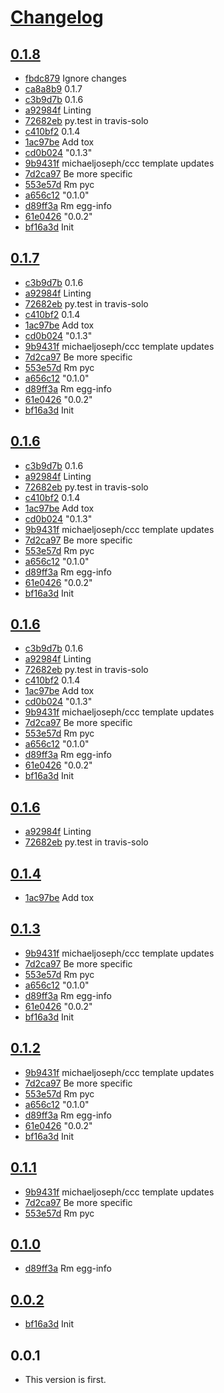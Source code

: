 # [Changelog](https://github.com/michaeljoseph/pyconza2014/releases)

## [0.1.8](https://github.com/michaeljoseph/pyconza2014/compare/0.1.7...0.1.8)

* [fbdc879](https://github.com/michaeljoseph/pyconza2014/commit/fbdc879) Ignore changes
* [ca8a8b9](https://github.com/michaeljoseph/pyconza2014/commit/ca8a8b9) 0.1.7
* [c3b9d7b](https://github.com/michaeljoseph/pyconza2014/commit/c3b9d7b) 0.1.6
* [a92984f](https://github.com/michaeljoseph/pyconza2014/commit/a92984f) Linting
* [72682eb](https://github.com/michaeljoseph/pyconza2014/commit/72682eb) py.test in travis-solo
* [c410bf2](https://github.com/michaeljoseph/pyconza2014/commit/c410bf2) 0.1.4
* [1ac97be](https://github.com/michaeljoseph/pyconza2014/commit/1ac97be) Add tox
* [cd0b024](https://github.com/michaeljoseph/pyconza2014/commit/cd0b024) "0.1.3"
* [9b9431f](https://github.com/michaeljoseph/pyconza2014/commit/9b9431f) michaeljoseph/ccc template updates
* [7d2ca97](https://github.com/michaeljoseph/pyconza2014/commit/7d2ca97) Be more specific
* [553e57d](https://github.com/michaeljoseph/pyconza2014/commit/553e57d) Rm pyc
* [a656c12](https://github.com/michaeljoseph/pyconza2014/commit/a656c12) "0.1.0"
* [d89ff3a](https://github.com/michaeljoseph/pyconza2014/commit/d89ff3a) Rm egg-info
* [61e0426](https://github.com/michaeljoseph/pyconza2014/commit/61e0426) "0.0.2"
* [bf16a3d](https://github.com/michaeljoseph/pyconza2014/commit/bf16a3d) Init

## [0.1.7](https://github.com/michaeljoseph/pyconza2014/compare/0.1.6...0.1.7)

* [c3b9d7b](https://github.com/michaeljoseph/pyconza2014/commit/c3b9d7b) 0.1.6
* [a92984f](https://github.com/michaeljoseph/pyconza2014/commit/a92984f) Linting
* [72682eb](https://github.com/michaeljoseph/pyconza2014/commit/72682eb) py.test in travis-solo
* [c410bf2](https://github.com/michaeljoseph/pyconza2014/commit/c410bf2) 0.1.4
* [1ac97be](https://github.com/michaeljoseph/pyconza2014/commit/1ac97be) Add tox
* [cd0b024](https://github.com/michaeljoseph/pyconza2014/commit/cd0b024) "0.1.3"
* [9b9431f](https://github.com/michaeljoseph/pyconza2014/commit/9b9431f) michaeljoseph/ccc template updates
* [7d2ca97](https://github.com/michaeljoseph/pyconza2014/commit/7d2ca97) Be more specific
* [553e57d](https://github.com/michaeljoseph/pyconza2014/commit/553e57d) Rm pyc
* [a656c12](https://github.com/michaeljoseph/pyconza2014/commit/a656c12) "0.1.0"
* [d89ff3a](https://github.com/michaeljoseph/pyconza2014/commit/d89ff3a) Rm egg-info
* [61e0426](https://github.com/michaeljoseph/pyconza2014/commit/61e0426) "0.0.2"
* [bf16a3d](https://github.com/michaeljoseph/pyconza2014/commit/bf16a3d) Init

## [0.1.6](https://github.com/michaeljoseph/pyconza2014/compare/0.1.6...0.1.6)

* [c3b9d7b](https://github.com/michaeljoseph/pyconza2014/commit/c3b9d7b) 0.1.6
* [a92984f](https://github.com/michaeljoseph/pyconza2014/commit/a92984f) Linting
* [72682eb](https://github.com/michaeljoseph/pyconza2014/commit/72682eb) py.test in travis-solo
* [c410bf2](https://github.com/michaeljoseph/pyconza2014/commit/c410bf2) 0.1.4
* [1ac97be](https://github.com/michaeljoseph/pyconza2014/commit/1ac97be) Add tox
* [cd0b024](https://github.com/michaeljoseph/pyconza2014/commit/cd0b024) "0.1.3"
* [9b9431f](https://github.com/michaeljoseph/pyconza2014/commit/9b9431f) michaeljoseph/ccc template updates
* [7d2ca97](https://github.com/michaeljoseph/pyconza2014/commit/7d2ca97) Be more specific
* [553e57d](https://github.com/michaeljoseph/pyconza2014/commit/553e57d) Rm pyc
* [a656c12](https://github.com/michaeljoseph/pyconza2014/commit/a656c12) "0.1.0"
* [d89ff3a](https://github.com/michaeljoseph/pyconza2014/commit/d89ff3a) Rm egg-info
* [61e0426](https://github.com/michaeljoseph/pyconza2014/commit/61e0426) "0.0.2"
* [bf16a3d](https://github.com/michaeljoseph/pyconza2014/commit/bf16a3d) Init

## [0.1.6](https://github.com/michaeljoseph/pyconza2014/compare/0.1.6...0.1.6)

* [c3b9d7b](https://github.com/michaeljoseph/pyconza2014/commit/c3b9d7b) 0.1.6
* [a92984f](https://github.com/michaeljoseph/pyconza2014/commit/a92984f) Linting
* [72682eb](https://github.com/michaeljoseph/pyconza2014/commit/72682eb) py.test in travis-solo
* [c410bf2](https://github.com/michaeljoseph/pyconza2014/commit/c410bf2) 0.1.4
* [1ac97be](https://github.com/michaeljoseph/pyconza2014/commit/1ac97be) Add tox
* [cd0b024](https://github.com/michaeljoseph/pyconza2014/commit/cd0b024) "0.1.3"
* [9b9431f](https://github.com/michaeljoseph/pyconza2014/commit/9b9431f) michaeljoseph/ccc template updates
* [7d2ca97](https://github.com/michaeljoseph/pyconza2014/commit/7d2ca97) Be more specific
* [553e57d](https://github.com/michaeljoseph/pyconza2014/commit/553e57d) Rm pyc
* [a656c12](https://github.com/michaeljoseph/pyconza2014/commit/a656c12) "0.1.0"
* [d89ff3a](https://github.com/michaeljoseph/pyconza2014/commit/d89ff3a) Rm egg-info
* [61e0426](https://github.com/michaeljoseph/pyconza2014/commit/61e0426) "0.0.2"
* [bf16a3d](https://github.com/michaeljoseph/pyconza2014/commit/bf16a3d) Init

## [0.1.6](https://github.com/michaeljoseph/pyconza2014/compare/0.1.4...0.1.6)

* [a92984f](https://github.com/michaeljoseph/pyconza2014/commit/a92984f) Linting
* [72682eb](https://github.com/michaeljoseph/pyconza2014/commit/72682eb) py.test in travis-solo

## [0.1.4](https://github.com/michaeljoseph/pyconza2014/compare/0.1.3...0.1.4)

* [1ac97be](https://github.com/michaeljoseph/pyconza2014/commit/1ac97be) Add tox

## [0.1.3](https://github.com/michaeljoseph/pyconza2014/compare/0.1.2...0.1.3)

* [9b9431f](https://github.com/michaeljoseph/pyconza2014/commit/9b9431f) michaeljoseph/ccc template updates
* [7d2ca97](https://github.com/michaeljoseph/pyconza2014/commit/7d2ca97) Be more specific
* [553e57d](https://github.com/michaeljoseph/pyconza2014/commit/553e57d) Rm pyc
* [a656c12](https://github.com/michaeljoseph/pyconza2014/commit/a656c12) "0.1.0"
* [d89ff3a](https://github.com/michaeljoseph/pyconza2014/commit/d89ff3a) Rm egg-info
* [61e0426](https://github.com/michaeljoseph/pyconza2014/commit/61e0426) "0.0.2"
* [bf16a3d](https://github.com/michaeljoseph/pyconza2014/commit/bf16a3d) Init

## [0.1.2](https://github.com/michaeljoseph/pyconza2014/compare/0.1.1...0.1.2)

* [9b9431f](https://github.com/michaeljoseph/pyconza2014/commit/9b9431f) michaeljoseph/ccc template updates
* [7d2ca97](https://github.com/michaeljoseph/pyconza2014/commit/7d2ca97) Be more specific
* [553e57d](https://github.com/michaeljoseph/pyconza2014/commit/553e57d) Rm pyc
* [a656c12](https://github.com/michaeljoseph/pyconza2014/commit/a656c12) "0.1.0"
* [d89ff3a](https://github.com/michaeljoseph/pyconza2014/commit/d89ff3a) Rm egg-info
* [61e0426](https://github.com/michaeljoseph/pyconza2014/commit/61e0426) "0.0.2"
* [bf16a3d](https://github.com/michaeljoseph/pyconza2014/commit/bf16a3d) Init

## [0.1.1](https://github.com/michaeljoseph/pyconza2014/compare/0.1.0...0.1.1)

* [9b9431f](https://github.com/michaeljoseph/pyconza2014/commit/9b9431f) michaeljoseph/ccc template updates
* [7d2ca97](https://github.com/michaeljoseph/pyconza2014/commit/7d2ca97) Be more specific
* [553e57d](https://github.com/michaeljoseph/pyconza2014/commit/553e57d) Rm pyc

## [0.1.0](https://github.com/michaeljoseph/pyconza2014/compare/0.0.2...0.1.0)

* [d89ff3a](https://github.com/michaeljoseph/pyconza2014/commit/d89ff3a) Rm egg-info

## [0.0.2](https://github.com/michaeljoseph/pyconza2014/compare/0.0.1...0.0.2)

* [bf16a3d](https://github.com/michaeljoseph/pyconza2014/commit/bf16a3d) Init

## 0.0.1

* This version is first.